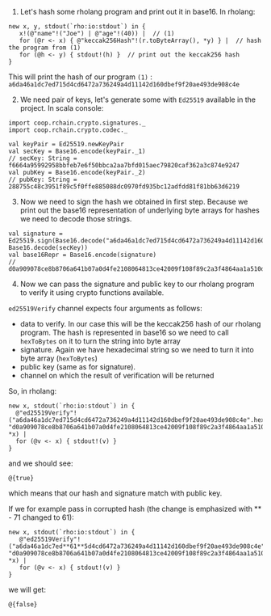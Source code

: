 1. Let's hash some rholang program and print out it in base16. In rholang:
```
new x, y, stdout(`rho:io:stdout`) in { 
   x!(@"name"!("Joe") | @"age"!(40)) |  // (1)
   for (@r <- x) { @"keccak256Hash"!(r.toByteArray(), *y) } |  // hash the program from (1)
   for (@h <- y) { stdout!(h) }  // print out the keccak256 hash
}
```
This will print the hash of our program `(1)` : 
`a6da46a1dc7ed715d4cd6472a736249a4d11142d160dbef9f20ae493de908c4e`

2. We need pair of keys, let's generate some with `Ed25519` available in the project. In scala console:
```
import coop.rchain.crypto.signatures._
import coop.rchain.crypto.codec._

val keyPair = Ed25519.newKeyPair
val secKey = Base16.encode(keyPair._1)
// secKey: String = f6664a95992958bbfeb7e6f50bbca2aa7bfd015aec79820caf362a3c874e9247
val pubKey = Base16.encode(keyPair._2)
// pubKey: String = 288755c48c3951f89c5f0ffe885088dc0970fd935bc12adfdd81f81bb63d6219
```

3. Now we need to sign the hash we obtained in first step. Because we print out the base16 representation of underlying byte arrays for hashes we need to decode those strings.
```
val signature = Ed25519.sign(Base16.decode("a6da46a1dc7ed715d4cd6472a736249a4d11142d160dbef9f20ae493de908c4e"), Base16.decode(secKey))
val base16Repr = Base16.encode(signature)
// d0a909078ce8b8706a641b07a0d4fe2108064813ce42009f108f89c2a3f4864aa1a510d6dfccad3b62cd610db0bfe82bcecb08d813997fa7df14972f56017e0b
```

4. Now we can pass the signature and public key to our rholang program to verify it using crypto functions available. 

`ed25519Verify` channel expects four arguments as follows:
- data to verify. In our case this will be the keccak256 hash of our rholang program. The hash is represented in base16 so we need to call `hexToBytes` on it to turn the string into byte array
- signature. Again we have hexadecimal string so we need to turn it into byte array (`hexToBytes`)
- public key (same as for signature). 
- channel on which the result of verification will be returned

So, in rholang:
```
new x, stdout(`rho:io:stdout`) in { 
  @"ed25519Verify"!("a6da46a1dc7ed715d4cd6472a736249a4d11142d160dbef9f20ae493de908c4e".hexToBytes(), "d0a909078ce8b8706a641b07a0d4fe2108064813ce42009f108f89c2a3f4864aa1a510d6dfccad3b62cd610db0bfe82bcecb08d813997fa7df14972f56017e0b".hexToBytes(),"288755c48c3951f89c5f0ffe885088dc0970fd935bc12adfdd81f81bb63d6219".hexToBytes(), *x) | 
  for (@v <- x) { stdout!(v) } 
} 

```
and we should see: 
```
@{true}
```

which means that our hash and signature match with public key.

If we for example pass in corrupted hash (the change is emphasized with ** - 71 changed to 61):
```
new x, stdout(`rho:io:stdout`) in { 
   @"ed25519Verify"!("a6da46a1dc7ed**61**5d4cd6472a736249a4d11142d160dbef9f20ae493de908c4e".hexToBytes(), "d0a909078ce8b8706a641b07a0d4fe2108064813ce42009f108f89c2a3f4864aa1a510d6dfccad3b62cd610db0bfe82bcecb08d813997fa7df14972f56017e0b".hexToBytes(),"288755c48c3951f89c5f0ffe885088dc0970fd935bc12adfdd81f81bb63d6219".hexToBytes(), *x) | 
   for (@v <- x) { stdout!(v) } 
} 
```

we will get:
```
@{false}
```
